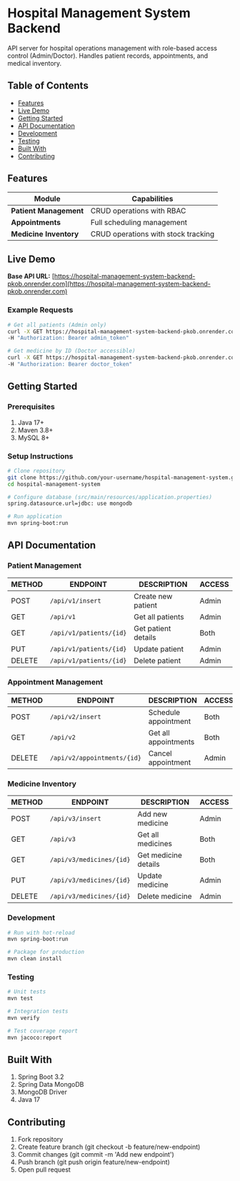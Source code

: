 # Hospital Management System Backend

API server for hospital operations management with role-based access control (Admin/Doctor). Handles patient records, appointments, and medical inventory.

## Table of Contents
- [Features](#features)
- [Live Demo](#live-demo)
- [Getting Started](#getting-started)
- [API Documentation](#api-documentation)
- [Development](#development)
- [Testing](#testing)
- [Built With](#built-with)
- [Contributing](#contributing)

## Features
| Module | Capabilities |
|--------|--------------|
| **Patient Management** | CRUD operations with RBAC |
| **Appointments** | Full scheduling management |
| **Medicine Inventory** | CRUD operations with stock tracking |

## Live Demo
**Base API URL:** [https://hospital-management-system-backend-pkob.onrender.com](https://hospital-management-system-backend-pkob.onrender.com)

### Example Requests
```bash
# Get all patients (Admin only)
curl -X GET https://hospital-management-system-backend-pkob.onrender.com/api/v1 \
-H "Authorization: Bearer admin_token"

# Get medicine by ID (Doctor accessible)
curl -X GET https://hospital-management-system-backend-pkob.onrender.com/api/v3/medicines/123 \
-H "Authorization: Bearer doctor_token"
```

## Getting Started
### Prerequisites
1. Java 17+
2. Maven 3.8+
3. MySQL 8+
### Setup Instructions


```bash 
# Clone repository
git clone https://github.com/your-username/hospital-management-system.git
cd hospital-management-system

# Configure database (src/main/resources/application.properties)
spring.datasource.url=jdbc: use mongodb

# Run application
mvn spring-boot:run
```

## API Documentation
### Patient Management

| METHOD  | ENDPOINT                  | DESCRIPTION        | ACCESS  |
|---------|---------------------------|--------------------|---------|
| POST    | `/api/v1/insert`          | Create new patient | Admin   |
| GET     | `/api/v1`                 | Get all patients   | Admin   |
| GET     | `/api/v1/patients/{id}`   | Get patient details | Both   |
| PUT     | `/api/v1/patients/{id}`   | Update patient     | Admin   |
| DELETE  | `/api/v1/patients/{id}`   | Delete patient     | Admin   |

### Appointment Management

| METHOD  | ENDPOINT                  | DESCRIPTION           | ACCESS  |
|---------|---------------------------|-----------------------|---------|
| POST    | `/api/v2/insert`          | Schedule appointment  | Both    |
| GET     | `/api/v2`                 | Get all appointments  | Both    |
| DELETE  | `/api/v2/appointments/{id}` | Cancel appointment  | Admin   |

### Medicine Inventory

| METHOD  | ENDPOINT                   | DESCRIPTION       | ACCESS  |
|---------|----------------------------|-------------------|---------|
| POST    | `/api/v3/insert`           | Add new medicine  | Admin   |
| GET     | `/api/v3`                  | Get all medicines | Both    |
| GET     | `/api/v3/medicines/{id}`   | Get medicine details | Both  |
| PUT     | `/api/v3/medicines/{id}`   | Update medicine   | Admin   |
| DELETE  | `/api/v3/medicines/{id}`   | Delete medicine   | Admin   |


### Development
```bash
# Run with hot-reload
mvn spring-boot:run

# Package for production
mvn clean install
```

### Testing

```bash
# Unit tests
mvn test

# Integration tests
mvn verify

# Test coverage report
mvn jacoco:report
```

## Built With
1. Spring Boot 3.2
2. Spring Data MongoDB
3. MongoDB Driver
4. Java 17



## Contributing
1. Fork repository
2. Create feature branch (git checkout -b feature/new-endpoint)
3. Commit changes (git commit -m 'Add new endpoint')
4. Push branch (git push origin feature/new-endpoint)
5. Open pull request


